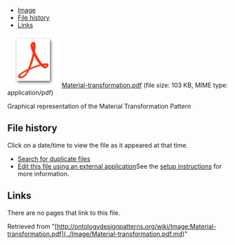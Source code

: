 * [Image](../Image/Material-transformation.pdf.md#file)
* [File history](../Image/Material-transformation.pdf.md#filehistory)
* [Links](../Image/Material-transformation.pdf.md#filelinks)

[![](../skins/common/images/icons/fileicon-pdf.png)](../Image/Material-transformation.pdf.md "Material-transformation.pdf")
[Material-transformation.pdf](../images/5/53/Material-transformation.pdf "Material-transformation.pdf")‎  (file size: 103 KB, MIME type: application/pdf)




Graphical representation of the Material Transformation Pattern




## File history

Click on a date/time to view the file as it appeared at that time.



  
* [Search for duplicate files](http://ontologydesignpatterns.org/wiki/Special:FileDuplicateSearch/Material-transformation.pdf "Special:FileDuplicateSearch/Material-transformation.pdf")
* [Edit this file using an external application](http://ontologydesignpatterns.org/wiki/index.php?title=Image:Material-transformation.pdf&action=edit&externaledit=true&mode=file "Image:Material-transformation.pdf")See the [setup instructions](http://www.mediawiki.org/wiki/Manual:External_editors "http://www.mediawiki.org/wiki/Manual:External_editors") for more information.

## Links



There are no pages that link to this file.




Retrieved from "[http://ontologydesignpatterns.org/wiki/Image:Material-transformation.pdf](../Image/Material-transformation.pdf.md)"